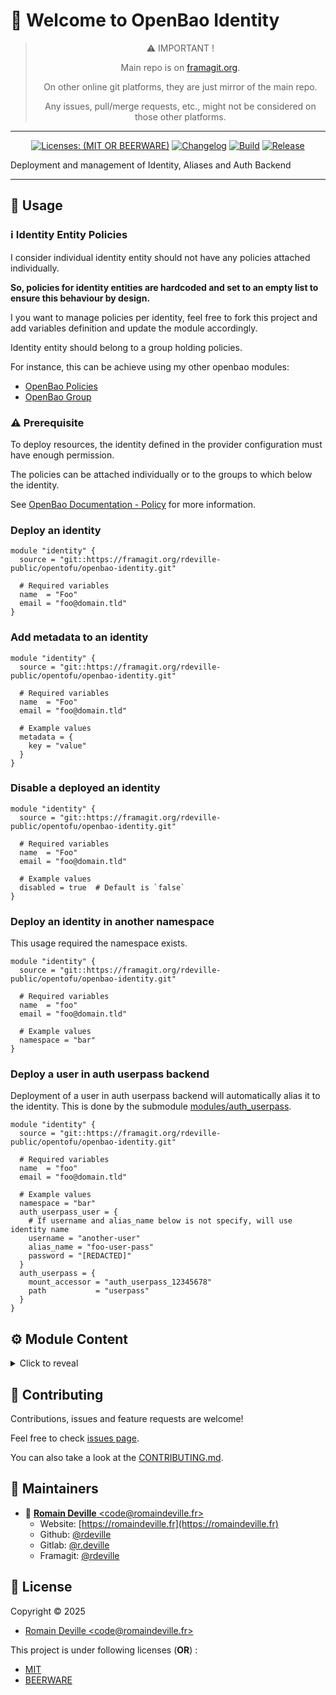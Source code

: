 <!-- BEGIN DOTGIT-SYNC BLOCK MANAGED -->
<!-- markdownlint-disable -->

# 👋 Welcome to OpenBao Identity

<center>

> ⚠️ IMPORTANT !
>
> Main repo is on [framagit.org](https://framagit.org/rdeville-public/opentofu/openbao-identity).
>
> On other online git platforms, they are just mirror of the main repo.
>
> Any issues, pull/merge requests, etc., might not be considered on those other
> platforms.

</center>

---

<center>

[![Licenses: (MIT OR BEERWARE)][license_badge]][license_url]
[![Changelog][changelog_badge]][changelog_badge_url]
[![Build][build_badge]][build_badge_url]
[![Release][release_badge]][release_badge_url]

</center>

[build_badge]: https://framagit.org/rdeville-public/opentofu/openbao-identity/badges/main/pipeline.svg
[build_badge_url]: https://framagit.org/rdeville-public/opentofu/openbao-identity/-/commits/main
[release_badge]: https://framagit.org/rdeville-public/opentofu/openbao-identity/-/badges/release.svg
[release_badge_url]: https://framagit.org/rdeville-public/opentofu/openbao-identity/-/releases/
[license_badge]: https://img.shields.io/badge/Licenses-MIT%20OR%20BEERWARE-blue
[license_url]: https://framagit.org/rdeville-public/opentofu/openbao-identity/blob/main/LICENSE
[changelog_badge]: https://img.shields.io/badge/Changelog-Python%20Semantic%20Release-yellow
[changelog_badge_url]: https://github.com/python-semantic-release/python-semantic-release

Deployment and management of Identity, Aliases and Auth Backend

---

<!-- BEGIN DOTGIT-SYNC BLOCK EXCLUDED CUSTOM_README -->

## 🚀 Usage

### ℹ️ Identity Entity Policies

I consider individual identity entity should not have any policies attached
individually.

**So, policies for identity entities are hardcoded and set to an empty list to
ensure this behaviour by design.**

I you want to manage policies per identity, feel free to fork this project and
add variables definition and update the module accordingly.

Identity entity should belong to a group holding policies.

For instance, this can be achieve using my other openbao modules:

- [OpenBao Policies](https://framagit.org/rdeville-public/opentofu/openbao-policies.git)
- [OpenBao Group](https://framagit.org/rdeville-public/opentofu/openbao-group.git)

### ⚠️ Prerequisite

To deploy resources, the identity defined in the provider configuration must
have enough permission.

The policies can be attached individually or to the groups to which below the
identity.

See [OpenBao Documentation - Policy](https://openbao.org/docs/concepts/policies/)
for more information.

### Deploy an identity

```hcl
module "identity" {
  source = "git::https://framagit.org/rdeville-public/opentofu/openbao-identity.git"

  # Required variables
  name  = "Foo"
  email = "foo@domain.tld"
}
```

### Add metadata to an identity

```hcl
module "identity" {
  source = "git::https://framagit.org/rdeville-public/opentofu/openbao-identity.git"

  # Required variables
  name  = "Foo"
  email = "foo@domain.tld"

  # Example values
  metadata = {
    key = "value"
  }
}
```

### Disable a deployed an identity

```hcl
module "identity" {
  source = "git::https://framagit.org/rdeville-public/opentofu/openbao-identity.git"

  # Required variables
  name  = "Foo"
  email = "foo@domain.tld"

  # Example values
  disabled = true  # Default is `false`
}
```

### Deploy an identity in another namespace

This usage required the namespace exists.

```hcl
module "identity" {
  source = "git::https://framagit.org/rdeville-public/opentofu/openbao-identity.git"

  # Required variables
  name  = "foo"
  email = "foo@domain.tld"

  # Example values
  namespace = "bar"
}
```

### Deploy a user in auth userpass backend

Deployment of a user in auth userpass backend will automatically alias it to the
identity. This is done by the submodule
[modules/auth_userpass](./modules/auth_userpass/READ).

```hcl
module "identity" {
  source = "git::https://framagit.org/rdeville-public/opentofu/openbao-identity.git"

  # Required variables
  name  = "foo"
  email = "foo@domain.tld"

  # Example values
  namespace = "bar"
  auth_userpass_user = {
    # If username and alias_name below is not specify, will use identity name
    username = "another-user"
    alias_name = "foo-user-pass"
    password = "[REDACTED]"
  }
  auth_userpass = {
    mount_accessor = "auth_userpass_12345678"
    path           = "userpass"
  }
}
```

<!-- BEGIN TF-DOCS -->
## ⚙️ Module Content

<details><summary>Click to reveal</summary>

### Table of Content

* [Requirements](#requirements)
* [Resources](#resources)
* [Modules](#modules)
* [Inputs](#inputs)
  * [Required Inputs](#required-inputs)
  * [Optional Inputs](#optional-inputs)
* [Outputs](#outputs)

### Requirements

* [opentofu](https://opentofu.org/docs/):
  `>= 1.8, < 2.0`
* [vault](https://search.opentofu.org/provider/hashicorp/vault/):
  `~>5.3`

### Data Sources

* [data.vault_namespace.this](https://registry.terraform.io/providers/hashicorp/vault/latest/docs/data-sources/namespace)
  > If specified, ensure namespace exists

### Resources

* [resource.vault_identity_entity.this](https://registry.terraform.io/providers/hashicorp/vault/latest/docs/resources/identity_entity)
  >

### Modules

* [vault_auth_userpass](./modules/auth_userpass)
  > Manage auth userpass associated to the identity

<!-- markdownlint-capture -->
### Inputs

<!-- markdownlint-disable -->
#### Required Inputs

* [name](#name)
* [email](#email)

##### `name`

String to set the name of the identity
<div style="display:inline-block;width:100%;">
<div style="float:left;border-color:#FFFFFF;width:75%;">
<details><summary>Type</summary>

```hcl
string
```

</details>
</div>
</div>

##### `email`

String to set email of the username, will be set as metadata of the identity

<div style="display:inline-block;width:100%;">
<div style="float:left;border-color:#FFFFFF;width:75%;">
<details><summary>Type</summary>

```hcl
string
```

</details>
</div>
</div>

#### Optional Inputs

* [namespace_path](#namespace_path)
* [disabled](#disabled)
* [metadata](#metadata)
* [auth_userpass](#auth_userpass)
* [auth_userpass_user](#auth_userpass_user)


##### `namespace_path`

Namespace where to deploy the identity if not the namespace set in the
provider.

<details style="width: 100%;display: inline-block">
  <summary>Type & Default</summary>
  <div style="height: 1em"></div>
  <div style="width:64%; float:left;">
  <p style="border-bottom: 1px solid #333333;">Type</p>

  ```hcl
  string
  ```

  </div>
  <div style="width:34%;float:right;">
  <p style="border-bottom: 1px solid #333333;">Default</p>

  ```hcl
  null
  ```

  </div>
</details>

##### `disabled`

Boolean to disable the identity
<details style="width: 100%;display: inline-block">
  <summary>Type & Default</summary>
  <div style="height: 1em"></div>
  <div style="width:64%; float:left;">
  <p style="border-bottom: 1px solid #333333;">Type</p>

  ```hcl
  bool
  ```

  </div>
  <div style="width:34%;float:right;">
  <p style="border-bottom: 1px solid #333333;">Default</p>

  ```hcl
  false
  ```

  </div>
</details>

##### `metadata`

Map of string to add additional metadata to set for the identity

<details style="width: 100%;display: inline-block">
  <summary>Type & Default</summary>
  <div style="height: 1em"></div>
  <div style="width:64%; float:left;">
  <p style="border-bottom: 1px solid #333333;">Type</p>

  ```hcl
  map(string)
  ```

  </div>
  <div style="width:34%;float:right;">
  <p style="border-bottom: 1px solid #333333;">Default</p>

  ```hcl
  {}
  ```

  </div>
</details>

##### `auth_userpass`

Object describing auth userpass backend to use to deploy the user associated
to the entity, supporting following attributes:
* `mount_accessor`: String, accessor of the mount to which the alias of the
  user created should belong to.
* `path`: String, the path of the userpass authentication backend to use. The
  auth userpass backend must exists.

<details style="width: 100%;display: inline-block">
  <summary>Type & Default</summary>
  <div style="height: 1em"></div>
  <div style="width:64%; float:left;">
  <p style="border-bottom: 1px solid #333333;">Type</p>

  ```hcl
  object({
    mount_accessor = string
    path           = string
  })
  ```

  </div>
  <div style="width:34%;float:right;">
  <p style="border-bottom: 1px solid #333333;">Default</p>

  ```hcl
  null
  ```

  </div>
</details>

##### `auth_userpass_user`

Object to create an auth userpass entry for the identity. Will be set as an
alias for the identity.
The object support following attributes:
* `username`: String, optional, username to set for the auth userpass backend,
  if not set, will use the name of the identity.
* `password`: String, sensitive, the password to set for the user.
* `alias_name`: String, optional, name of the alias to set for the identity.
  If not defined, will use the `username`.

<details style="width: 100%;display: inline-block">
  <summary>Type & Default</summary>
  <div style="height: 1em"></div>
  <div style="width:64%; float:left;">
  <p style="border-bottom: 1px solid #333333;">Type</p>

  ```hcl
  object({
    alias_name = optional(string, null)
    username   = optional(string, null)
    password   = string
  })
  ```

  </div>
  <div style="width:34%;float:right;">
  <p style="border-bottom: 1px solid #333333;">Default</p>

  ```hcl
  null
  ```

  </div>
</details>
<!-- markdownlint-restore -->

### Outputs

* `identity`:
  The deployed identity
* `auth_userpass_username`:
  The deployed username in an auth userpass backend
* `auth_userpass_id`:
  The deployed username in an auth userpass backend
* `auth_userpass_password`:
  The deployed username in an auth userpass backend

</details>

<!-- END TF-DOCS -->
<!-- END DOTGIT-SYNC BLOCK EXCLUDED CUSTOM_README -->

## 🤝 Contributing

Contributions, issues and feature requests are welcome!

Feel free to check [issues page][issues_pages].

You can also take a look at the [CONTRIBUTING.md][contributing].

[issues_pages]: https://framagit.org/rdeville-public/opentofu/openbao-identity/-/issues
[contributing]: https://framagit.org/rdeville-public/opentofu/openbao-identity/blob/main/CONTRIBUTING.md

## 👤 Maintainers

- 📧 [**Romain Deville** \<code@romaindeville.fr\>](mailto:code@romaindeville.fr)
  - Website: [https://romaindeville.fr](https://romaindeville.fr)
  - Github: [@rdeville](https://github.com/rdeville)
  - Gitlab: [@r.deville](https://gitlab.com/r.deville)
  - Framagit: [@rdeville](https://framagit.org/rdeville)

## 📝 License

Copyright © 2025

- [Romain Deville \<code@romaindeville.fr\>](code@romaindeville.fr)

This project is under following licenses (**OR**) :

- [MIT][main_license]
- [BEERWARE][beerware_license]

[main_license]: https://framagit.org/rdeville-public/opentofu/openbao-identity/blob/main/LICENSE
[beerware_license]: https://framagit.org/rdeville-public/opentofu/openbao-identity/blob/main/LICENSE.BEERWARE

<!-- END DOTGIT-SYNC BLOCK MANAGED -->
